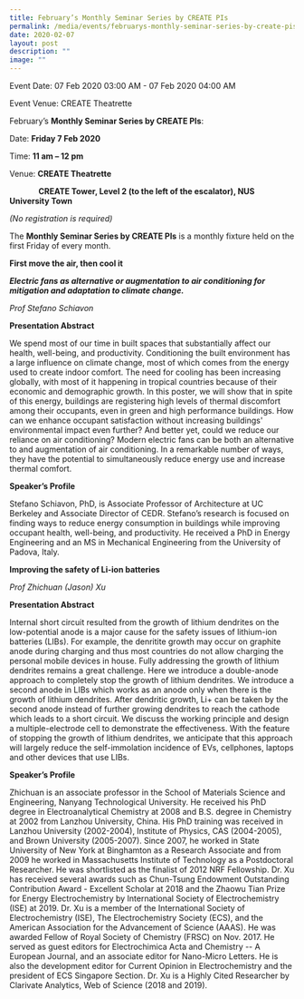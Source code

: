 ```yaml
---
title: February’s Monthly Seminar Series by CREATE PIs
permalink: /media/events/februarys-monthly-seminar-series-by-create-pis/
date: 2020-02-07
layout: post
description: ""
image: ""
---
```


Event Date: 07 Feb 2020 03:00 AM - 07 Feb 2020 04:00 AM

Event Venue: CREATE Theatrette

February’s **Monthly Seminar Series by CREATE PIs**:

Date: **Friday 7 Feb 2020**

Time: **11 am – 12 pm**

Venue: **CREATE Theatrette** 

             **CREATE Tower, Level 2 (to the left of the escalator), NUS University Town**

_(No registration is required)_

The **Monthly Seminar Series by CREATE PIs** is a monthly fixture held on the first Friday of every month.

**First move the air, then cool it**

**_Electric fans as alternative or augmentation to air conditioning for mitigation and adaptation to climate change._**

_Prof Stefano Schiavon_

**Presentation Abstract**

We spend most of our time in built spaces that substantially affect our health, well-being, and productivity. Conditioning the built environment has a large influence on climate change, most of which comes from the energy used to create indoor comfort. The need for cooling has been increasing globally, with most of it happening in tropical countries because of their economic and demographic growth. In this poster, we will show that in spite of this energy, buildings are registering high levels of thermal discomfort among their occupants, even in green and high performance buildings. How can we enhance occupant satisfaction without increasing buildings' environmental impact even further? And better yet, could we reduce our reliance on air conditioning? Modern electric fans can be both an alternative to and augmentation of air conditioning. In a remarkable number of ways, they have the potential to simultaneously reduce energy use and increase thermal comfort.

**Speaker’s Profile**

Stefano Schiavon, PhD, is Associate Professor of Architecture at UC Berkeley and Associate Director of CEDR. Stefano’s research is focused on finding ways to reduce energy consumption in buildings while improving occupant health, well-being, and productivity. He received a PhD in Energy Engineering and an MS in Mechanical Engineering from the University of Padova, Italy.

**Improving the safety of Li-ion batteries**

_Prof Zhichuan (Jason) Xu_

**Presentation Abstract**

Internal short circuit resulted from the growth of lithium dendrites on the low-potential anode is a major cause for the safety issues of lithium-ion batteries (LIBs). For example, the denritite growth may occur on graphite anode during charging and thus most countries do not allow charging the personal mobile devices in house. Fully addressing the growth of lithium dendrites remains a great challenge. Here we introduce a double-anode approach to completely stop the growth of lithium dendrites. We introduce a second anode in LIBs which works as an anode only when there is the growth of lithium dendrites. After dendritic growth, Li+ can be taken by the second anode instead of further growing dendrites to reach the cathode which leads to a short circuit. We discuss the working principle and design a multiple-electrode cell to demonstrate the effectiveness. With the feature of stopping the growth of lithium dendrites, we anticipate that this approach will largely reduce the self-immolation incidence of EVs, cellphones, laptops and other devices that use LIBs.

**Speaker’s Profile**

Zhichuan is an associate professor in the School of Materials Science and Engineering, Nanyang Technological University. He received his PhD degree in Electroanalytical Chemistry at 2008 and B.S. degree in Chemistry at 2002 from Lanzhou University, China. His PhD training was received in Lanzhou University (2002-2004), Institute of Physics, CAS (2004-2005), and Brown University (2005-2007). Since 2007, he worked in State University of New York at Binghamton as a Research Associate and from 2009 he worked in Massachusetts Institute of Technology as a Postdoctoral Researcher. He was shortlisted as the finalist of 2012 NRF Fellowship. Dr. Xu has received several awards such as Chun-Tsung Endowment Outstanding Contribution Award - Excellent Scholar at 2018 and the Zhaowu Tian Prize for Energy Electrochemistry by International Society of Electrochemistry (ISE) at 2019. Dr. Xu is a member of the International Society of Electrochemistry (ISE), The Electrochemistry Society (ECS), and the American Association for the Advancement of Science (AAAS). He was awarded Fellow of Royal Society of Chemistry (FRSC) on Nov. 2017. He served as guest editors for Electrochimica Acta and Chemistry -- A European Journal, and an associate editor for Nano-Micro Letters. He is also the development editor for Current Opinion in Electrochemistry and the president of ECS Singapore Section. Dr. Xu is a Highly Cited Researcher by Clarivate Analytics, Web of Science (2018 and 2019).